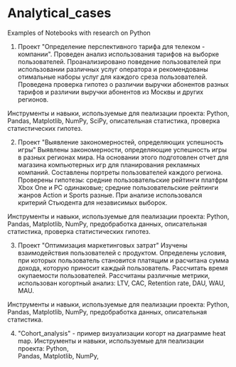# Analytical_cases
Examples of Notebooks with research on Python

1. Проект "Определение перспективного тарифа для телеком - компании". 
Проведен анализ использования тарифов на выборке пользователей. Проанализировано поведение пользователей при использовании различных услуг оператора и рекомендованы отимальные наборы услуг для каждого среза пользователей. Проведена проверка гипотез о различии выручки абонентов разных тарифов и различии выручки абонентов из Москвы и других регионов. 

Инструменты и навыки, используемые для пеализации проекта:
  Python,  
  Pandas, 
  Matplotlib, 
  NumPy, 
  SciPy,
  описательная статистика,
  проверка статистических гипотез.
  
2. Проект "Выявление закономерностей, определяющих успешность игры"
Выявлены закономерности, определяющие успешность игры в разных регионах мира. На основании этого подготовлен отчет для магазина компьютерных игр для планирования рекламных компаний. Составлены портреты пользователей каждого региона. Проверены гипотезы: средние пользовательские рейтинги платфрм Xbox One и PC одинаковые; средние пользовательские рейтинги жанров Action и Sports разные. При анализе использовался критерий Стьюдента для независимых выборок.  

Инструменты и навыки, используемые для пеализации проекта:
  Python,  
  Pandas, 
  Matplotlib, 
  NumPy, 
  предобработка данных,
  описательная статистика,
  проверка статистических гипотез.
  
3. Проект "Оптимизация маркетинговых затрат"
Изучены взаимодействия пользователей с продуктом. Определены условия, при которых пользователь становится платящим и расчитана сумма дохода, которую приносит каждый пользователь. Рассчитать время окупаемости пользователей. Рассчитаны различные метрики, использован когортный анализ: LTV, CAC, Retention rate, DAU, WAU, MAU.

Инструменты и навыки, используемые для пеализации проекта:
  Python,  
  Pandas, 
  Matplotlib, 
  NumPy, 
  предобработка данных,
  описательная статистика.
  
4. "Cohort_analysis" - пример визуализации когорт на диаграмме heat map.
Инструменты и навыки, используемые для пеализации проекта:
  Python,  
  Pandas, 
  Matplotlib, 
  NumPy,
